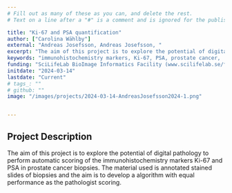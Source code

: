 ```yaml
---
# Fill out as many of these as you can, and delete the rest.
# Text on a line after a "#" is a comment and is ignored for the published page.

title: "Ki-67 and PSA quantification"
author: ["Carolina Wählby"]
external: "Andreas Josefsson, Andreas Josefsson, "
excerpt: "The aim of this project is to explore the potential of digital pathology to perform automatic scoring of the immunohistochemistry markers Ki-67 and PSA in prostate cancer biopsies. "
keywords: "immunohistochemistry markers, Ki-67, PSA, prostate cancer,  digital pathology"
funding: "SciLifeLab BioImage Informatics Facility (www.scilifelab.se/facilities/bioimage-informatics)"
initdate: "2024-03-14"
lastdate: "Current"
# tags_: ""
# github: ""
image: "/images/projects/2024-03-14-AndreasJosefsson2024-1.png"


---
```


## Project Description
The aim of this project is to explore the potential of digital pathology to perform automatic scoring of the immunohistochemistry markers Ki-67 and PSA in prostate cancer biopsies. The material used is annotated stained slides of biopsies and the aim is to develop a algorithm with equal performance as the pathologist scoring.
